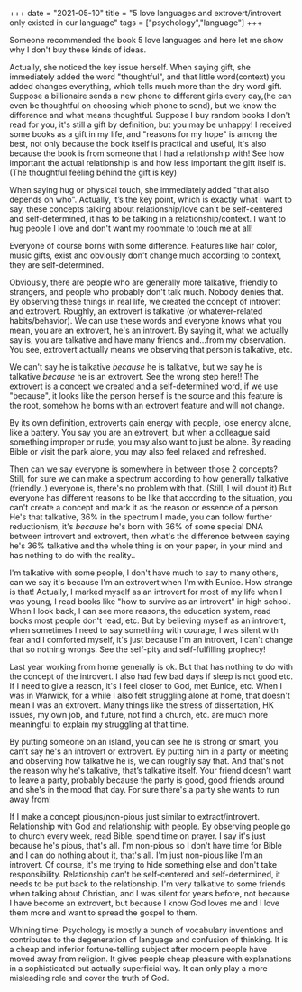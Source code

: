 +++ 
date = "2021-05-10"
title = "5 love languages and extrovert/introvert only existed in our language"
tags = ["psychology","language"]
+++

Someone recommended the book 5 love languages and here let me show why I don't buy these kinds of ideas.

Actually, she noticed the key issue herself. When saying gift, she immediately added the word "thoughtful", and that little word(context) you added changes everything, which tells much more than the dry word gift. Suppose a billionaire sends a new phone to different girls every day,(he can even be thoughtful on choosing which phone to send), but we know the difference and what means thoughtful. Suppose I buy random books I don't read for you, it's still a gift by definition, but you may be unhappy! I received some books as a gift in my life, and "reasons for my hope" is among the best, not only because the book itself is practical and useful, it's also because the book is from someone that I had a relationship with! See how important the actual relationship is and how less important the gift itself is. (The thoughtful feeling behind the gift is key)

When saying hug or physical touch, she immediately added "that also depends on who". Actually, it’s the key point, which is exactly what I want to say, these concepts talking about relationship/love can't be self-centered and self-determined, it has to be talking in a relationship/context. I want to hug people I love and don't want my roommate to touch me at all!

Everyone of course borns with some difference. Features like hair color, music gifts, exist and obviously don't change much according to context, they are self-determined.

Obviously, there are people who are generally more talkative, friendly to strangers, and people who probably don't talk much. Nobody denies that. By observing these things in real life, we created the concept of introvert and extrovert. Roughly, an extrovert is talkative (or whatever-related habits/behavior). We can use these words and everyone knows what you mean, you are an extrovert, he's an introvert. By saying it, what we actually say is, you are talkative and have many friends and...from my observation.  You see, extrovert actually means we observing that person is talkative, etc.

We can't say he is talkative *because* he is talkative, but we say he is talkative *because* he is an extrovert. See the wrong step here!! The extrovert is a concept we created and a self-determined word, if we use "because", it looks like the person herself is the source and this feature is the root, somehow he borns with an extrovert feature and will not change.

By its own definition, extroverts gain energy with people, lose energy alone, like a battery. You say you are an extrovert, but when a colleague said something improper or rude, you may also want to just be alone. By reading Bible or visit the park alone, you may also feel relaxed and refreshed.

Then can we say everyone is somewhere in between those 2 concepts? Still, for sure we can make a spectrum according to how generally talkative (friendly..) everyone is, there's no problem with that. (Still, I will doubt it) But everyone has different reasons to be like that according to the situation, you can't create a concept and mark it as the reason or essence of a person. He's that talkative, 36% in the spectrum I made, you can follow further reductionism, it's *because* he's born with 36% of some special DNA between introvert and extrovert, then what's the difference between saying he's 36% talkative and the whole thing is on your paper, in your mind and has nothing to do with the reality..

I'm talkative with some people, I don't have much to say to many others, can we say it's because I'm an extrovert when I'm with Eunice. How strange is that! Actually, I marked myself as an introvert for most of my life when I was young, I read books like "how to survive as an introvert" in high school. When I look back, I can see more reasons, the education system, read books most people don't read, etc. But by believing myself as an introvert, when sometimes I need to say something with courage, I was silent with fear and I comforted myself, it's just because I'm an introvert, I can't change that so nothing wrongs. See the self-pity and self-fulfilling prophecy!

Last year working from home generally is ok. But that has nothing to do with the concept of the introvert. I also had few bad days if sleep is not good etc. If I need to give a reason, it's I feel closer to God, met Eunice, etc. When I was in Warwick, for a while I also felt struggling alone at home, that doesn't mean I was an extrovert. Many things like the stress of dissertation, HK issues, my own job, and future, not find a church, etc. are much more meaningful to explain my struggling at that time.

By putting someone on an island, you can see he is strong or smart, you can't say he's an introvert or extrovert. By putting him in a party or meeting and observing how talkative he is, we can roughly say that. And that's not the reason why he's talkative, that’s talkative itself. Your friend doesn’t want to leave a party, probably because the party is good, good friends around and she's in the mood that day. For sure there's a party she wants to run away from!

If I make a concept pious/non-pious just similar to extract/introvert. Relationship with God and relationship with people. By observing people go to church every week, read Bible, spend time on prayer. I say it's just because he's pious, that's all. I'm non-pious so I don't have time for Bible and I can do nothing about it, that's all. I'm just non-pious like I'm an introvert. Of course, it's me trying to hide something else and don't take responsibility. Relationship can't be self-centered and self-determined, it needs to be put back to the relationship. I'm very talkative to some friends when talking about Christian, and I was silent for years before, not because I have become an extrovert, but because I know God loves me and I love them more and want to spread the gospel to them.

Whining time: Psychology is mostly a bunch of vocabulary inventions and contributes to the degeneration of language and confusion of thinking. It is a cheap and inferior fortune-telling subject after modern people have moved away from religion. It gives people cheap pleasure with explanations in a sophisticated but actually superficial way. It can only play a more misleading role and cover the truth of God.
